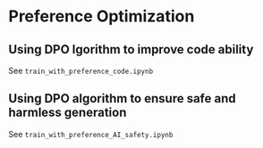 # Preference Optimization

## Using DPO lgorithm to improve code ability

See `train_with_preference_code.ipynb`

## Using DPO algorithm to ensure safe and harmless generation

See `train_with_preference_AI_safety.ipynb`

